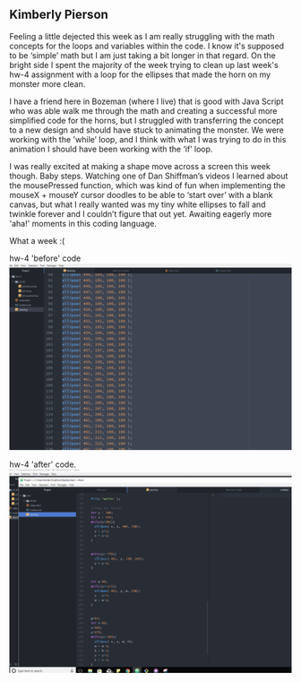 ## Kimberly Pierson

Feeling a little dejected this week as I am really struggling with the math concepts for the loops and variables within the  code. I know it's supposed to be ‘simple’ math but I am just taking a bit longer in that regard.
On the bright side I spent the majority of the week trying to clean up last week's hw-4 assignment with a loop for the ellipses that made the horn on my monster more clean.

I have a friend here in Bozeman (where I live) that is good with Java Script who was able walk me through the math and creating a successful more simplified code for the horns, but I struggled with transferring the concept to a new design and should have stuck to animating the monster. We were working with the 'while’ loop, and I think with what I was trying to do in this animation I should have been working with the ‘if’ loop.

I was really excited at making a shape move across a screen this week though. Baby steps. Watching one of Dan Shiffman’s videos I learned about the mousePressed function, which was kind of fun when implementing the mouseX + mouseY cursor doodles to be  able to ‘start over’ with a blank canvas, but what I really wanted was my tiny white ellipses to fall and twinkle forever and I couldn’t figure that out yet. Awaiting eagerly more 'aha!' moments in this coding language.

What a week :(

hw-4 'before' code
![before](insanity.PNG)

hw-4 'after' code.
![after](lessinsane.PNG)
